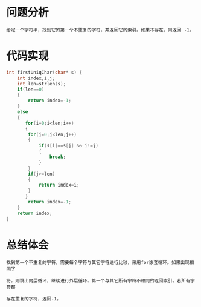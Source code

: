 # 问题分析 #

    给定一个字符串，找到它的第一个不重复的字符，并返回它的索引。如果不存在，则返回 -1。

# 代码实现 #
```C
int firstUniqChar(char* s) {
    int index,i,j;
    int len=strlen(s);
    if(len==0)
    {
        return index=-1;
    }
    else
    {
       for(i=0;i<len;i++)
       {
        for(j=0;j<len;j++)
        {
            if(s[i]==s[j] && i!=j)
            {
                break;
            }    
        }
        if(j>=len)
        {
            return index=i;
        }
       }
        return index=-1;
    }  
    return index;
}
```
# 总结体会 #
    找到第一个不重复的字符，需要每个字符与其它字符进行比较，采用for嵌套循环。如果出现相同字

    符，则跳出内层循环，继续进行外层循环。第一个与其它所有字符不相同的返回索引。若所有字符都

    存在重复的字符，返回-1。